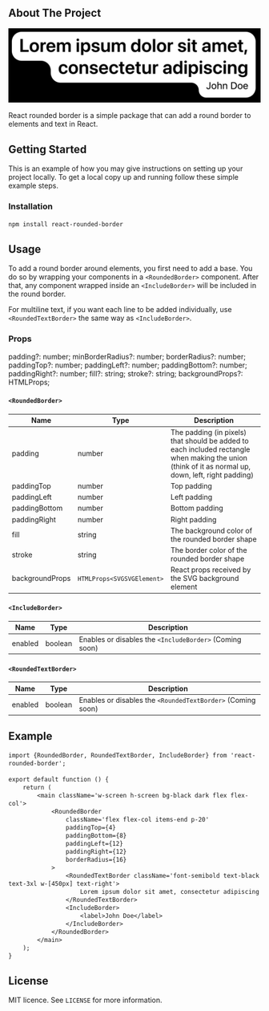 ## About The Project

![img.png](images/example.png)

React rounded border is a simple package that can add a round border to elements and text in React.

## Getting Started

This is an example of how you may give instructions on setting up your project locally.
To get a local copy up and running follow these simple example steps.

### Installation

```bash
npm install react-rounded-border
```

## Usage

To add a round border around elements, you first need to add a base. You do so by wrapping your components in a
`<RoundedBorder>` component. After that, any component wrapped inside an `<IncludeBorder>` will be included in the round
border.

For multiline text, if you want each line to be added individually, use `<RoundedTextBorder>` the same way as
`<IncludeBorder>`.

### Props

padding?: number;
minBorderRadius?: number;
borderRadius?: number;
paddingTop?: number;
paddingLeft?: number;
paddingBottom?: number;
paddingRight?: number;
fill?: string;
stroke?: string;
backgroundProps?: HTMLProps<SVGSVGElement>;

#### `<RoundedBorder>`

| Name            | Type                       | Description                                                                                                                                         |
|-----------------|----------------------------|-----------------------------------------------------------------------------------------------------------------------------------------------------|
| padding         | number                     | The padding (in pixels) that should be added to each included rectangle when making the union (think of it as normal up, down, left, right padding) |
| paddingTop      | number                     | Top padding                                                                                                                                         |
| paddingLeft     | number                     | Left padding                                                                                                                                        |
| paddingBottom   | number                     | Bottom padding                                                                                                                                      |
| paddingRight    | number                     | Right padding                                                                                                                                       |
| fill            | string                     | The background color of the rounded border shape                                                                                                    |
| stroke          | string                     | The border color of the rounded border shape                                                                                                        |
| backgroundProps | `HTMLProps<SVGSVGElement>` | React props received by the SVG background element                                                                                                  |

#### `<IncludeBorder>`

| Name    | Type    | Description                                             |
|---------|---------|---------------------------------------------------------|
| enabled | boolean | Enables or disables the `<IncludeBorder>` (Coming soon) |

#### `<RoundedTextBorder>`

| Name    | Type    | Description                                                 |
|---------|---------|-------------------------------------------------------------|
| enabled | boolean | Enables or disables the `<RoundedTextBorder>` (Coming soon) |

## Example

```tsx
import {RoundedBorder, RoundedTextBorder, IncludeBorder} from 'react-rounded-border';

export default function () {
    return (
        <main className='w-screen h-screen bg-black dark flex flex-col'>
            <RoundedBorder
                className='flex flex-col items-end p-20'
                paddingTop={4}
                paddingBottom={8}
                paddingLeft={12}
                paddingRight={12}
                borderRadius={16}
            >
                <RoundedTextBorder className='font-semibold text-black text-3xl w-[450px] text-right'>
                    Lorem ipsum dolor sit amet, consectetur adipiscing
                </RoundedTextBorder>
                <IncludeBorder>
                    <label>John Doe</label>
                </IncludeBorder>
            </RoundedBorder>
        </main>
    );
}
```

## License

MIT licence. See `LICENSE` for more information.
